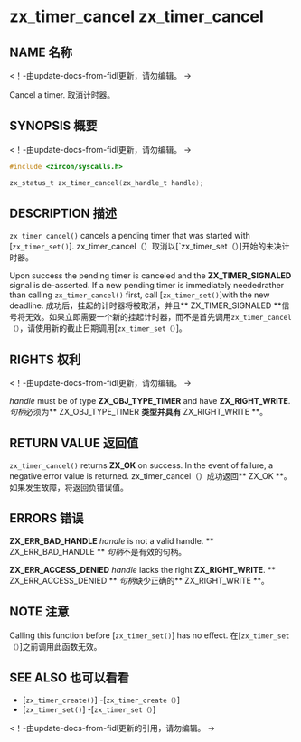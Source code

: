  
# zx_timer_cancel  zx_timer_cancel 

 
## NAME  名称 

<!-- Updated by update-docs-from-fidl, do not edit. -->  <！-由update-docs-from-fidl更新，请勿编辑。 ->

Cancel a timer.  取消计时器。

 
## SYNOPSIS  概要 

<!-- Updated by update-docs-from-fidl, do not edit. -->  <！-由update-docs-from-fidl更新，请勿编辑。 ->

```c
#include <zircon/syscalls.h>

zx_status_t zx_timer_cancel(zx_handle_t handle);
```
 

 
## DESCRIPTION  描述 

`zx_timer_cancel()` cancels a pending timer that was started with [`zx_timer_set()`]. zx_timer_cancel（）取消以[`zx_timer_set（）]开始的未决计时器。

Upon success the pending timer is canceled and the **ZX_TIMER_SIGNALED** signal is de-asserted. If a new pending timer is immediately neededrather than calling `zx_timer_cancel()` first, call [`zx_timer_set()`]with the new deadline. 成功后，挂起的计时器将被取消，并且** ZX_TIMER_SIGNALED **信号将无效。如果立即需要一个新的挂起计时器，而不是首先调用`zx_timer_cancel（）`，请使用新的截止日期调用[`zx_timer_set（）`]。

 
## RIGHTS  权利 

<!-- Updated by update-docs-from-fidl, do not edit. -->  <！-由update-docs-from-fidl更新，请勿编辑。 ->

*handle* must be of type **ZX_OBJ_TYPE_TIMER** and have **ZX_RIGHT_WRITE**.  *句柄*必须为** ZX_OBJ_TYPE_TIMER **类型并具有** ZX_RIGHT_WRITE **。

 
## RETURN VALUE  返回值 

`zx_timer_cancel()` returns **ZX_OK** on success. In the event of failure, a negative error value is returned. zx_timer_cancel（）成功返回** ZX_OK **。如果发生故障，将返回负错误值。

 
## ERRORS  错误 

**ZX_ERR_BAD_HANDLE**  *handle* is not a valid handle.  ** ZX_ERR_BAD_HANDLE ** *句柄*不是有效的句柄。

**ZX_ERR_ACCESS_DENIED**  *handle* lacks the right **ZX_RIGHT_WRITE**.  ** ZX_ERR_ACCESS_DENIED ** *句柄*缺少正确的** ZX_RIGHT_WRITE **。

 
## NOTE  注意 

Calling this function before [`zx_timer_set()`] has no effect.  在[`zx_timer_set（）`]之前调用此函数无效。

 
## SEE ALSO  也可以看看 

 
 - [`zx_timer_create()`]  -[`zx_timer_create（）`]
 - [`zx_timer_set()`]  -[`zx_timer_set（）`]

<!-- References updated by update-docs-from-fidl, do not edit. -->  <！-由update-docs-from-fidl更新的引用，请勿编辑。 ->

